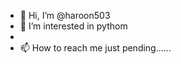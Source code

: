 - 👋 Hi, I’m @haroon503
- 👀 I’m interested in pythom
-
- 📫 How to reach me just pending......

<!---
haroon503/haroon503 is a ✨ special ✨ repository because its `README.md` (this file) appears on your GitHub profile.
You can click the Preview link to take a look at your changes.
--->
